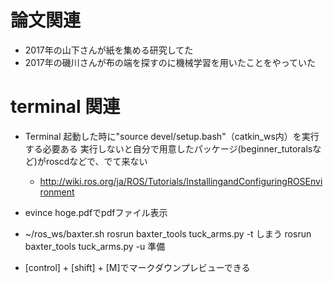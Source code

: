 # 論文関連
* 2017年の山下さんが紙を集める研究してた
* 2017年の磯川さんが布の端を探すのに機械学習を用いたことをやっていた


# terminal 関連
* Terminal 起動した時に"source devel/setup.bash"（catkin_ws内）を実行する必要ある
    実行しないと自分で用意したパッケージ(beginner_tutoralsなど)がroscdなどで、でて来ない
    * http://wiki.ros.org/ja/ROS/Tutorials/InstallingandConfiguringROSEnvironment

* evince hoge.pdfでpdfファイル表示

* ~/ros_ws/baxter.sh
      rosrun baxter_tools tuck_arms.py -t しまう
      rosrun baxter_tools tuck_arms.py -u 準備

* [control] + [shift] + [M]でマークダウンプレビューできる
